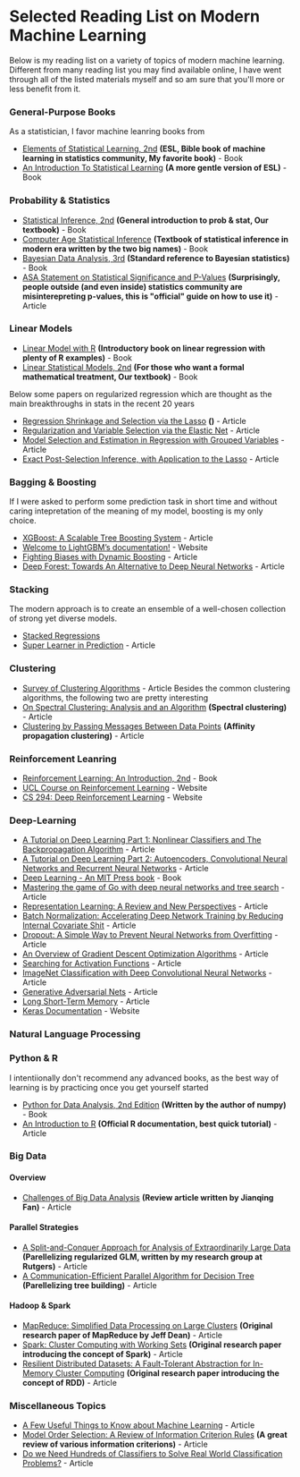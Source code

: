 # Selected Reading List on Modern Machine Learning
Below is my reading list on a variety of topics of modern machine learning. Different from many reading list you may find available online, I have went through all of the listed materials myself and so am sure that you'll more or less benefit from it.

### General-Purpose Books
As a statistician, I favor machine leanring books from 
* [Elements of Statistical Learning, 2nd](http://web.stanford.edu/~hastie/ElemStatLearn/) **(ESL, Bible book of machine learning in statistics community, My favorite book)** - Book
* [An Introduction To Statistical Learning](http://www-bcf.usc.edu/~gareth/ISL/) **(A more gentle version of ESL)** - Book

### Probability & Statistics

* [Statistical Inference, 2nd](https://www.amazon.com/Statistical-Inference-George-Casella/dp/0534243126) **(General introduction to prob & stat, Our textbook)** - Book
* [Computer Age Statistical Inference](https://web.stanford.edu/~hastie/CASI_files/PDF/casi.pdf) **(Textbook of statistical inference in modern era written by the two big names)** - Book
* [Bayesian Data Analysis, 3rd](https://www.amazon.com/Bayesian-Analysis-Chapman-Statistical-Science/dp/1439840954) **(Standard reference to Bayesian statistics)** - Book
* [ASA Statement on Statistical Significance and P-Values](http://amstat.tandfonline.com/doi/pdf/10.1080/00031305.2016.1154108?needAccess=true) **(Surprisingly, people outside (and even inside) statistics community are misinterepreting p-values, this is "official" guide on how to use it)** - Article

### Linear Models

* [Linear Model with R](http://www.utstat.toronto.edu/~brunner/books/LinearModelsWithR.pdf) **(Introductory book on linear regression with plenty of R examples)** - Book
* [Linear Statistical Models, 2nd](https://www.amazon.com/Linear-Statistical-Models-James-Stapleton/dp/0470231467) **(For those who want a formal mathematical treatment, Our textbook)** - Book

Below some papers on regularized regression which are thought as the main breakthroughs in stats in the recent 20 years
* [Regression Shrinkage and Selection via the Lasso](https://statweb.stanford.edu/~tibs/lasso/lasso.pdf) **()** - Article
* [Regularization and Variable Selection via the Elastic Net](https://web.stanford.edu/~hastie/Papers/B67.2%20(2005)%20301-320%20Zou%20&%20Hastie.pdf) - Article
* [Model Selection and Estimation in Regression with Grouped Variables](http://citeseerx.ist.psu.edu/viewdoc/download?doi=10.1.1.366.4278&rep=rep1&type=pdf) - Article
* [Exact Post-Selection Inference, with Application to the Lasso](https://arxiv.org/abs/1311.6238.pdf) - Article

### Bagging & Boosting
If I were asked to perform some prediction task in short time and without caring intepretation of the meaning of my model, boosting is my only choice. 
* [XGBoost: A Scalable Tree Boosting System](https://arxiv.org/pdf/1603.02754.pdf) - Article
* [Welcome to LightGBM’s documentation!](https://lightgbm.readthedocs.io/en/latest/) - Website
* [Fighting Biases with Dynamic Boosting](https://arxiv.org/pdf/1706.09516.pdf) - Article
* [Deep Forest: Towards An Alternative to Deep Neural Networks](https://arxiv.org/pdf/1702.08835.pdf) - Article

### Stacking
The modern approach is to create an ensemble of a well-chosen collection of strong yet diverse models.
* [Stacked Regressions](http://statistics.berkeley.edu/sites/default/files/tech-reports/367.pdf)
* [Super Learner in Prediction](http://biostats.bepress.com/cgi/viewcontent.cgi?article=1226&context=ucbbiostat) - Article

### Clustering
* [Survey of Clustering Algorithms](http://citeseerx.ist.psu.edu/viewdoc/download?doi=10.1.1.318.2219&rep=rep1&type=pdf) - Article
Besides the common clustering algorithms, the following two are pretty interesting 
* [On Spectral Clustering: Analysis and an Algorithm](http://ai.stanford.edu/~ang/papers/nips01-spectral.pdf) **(Spectral clustering)** - Article
* [Clustering by Passing Messages Between Data Points](http://www.psi.toronto.edu/affinitypropagation/FreyDueckScience07.pdf) **(Affinity propagation clustering)** - Article

### Reinforcement Leanring

* [Reinforcement Learning: An Introduction, 2nd](http://ufal.mff.cuni.cz/~straka/courses/npfl114/2016/sutton-bookdraft2016sep.pdf) - Book
* [UCL Course on Reinforcement Learning](http://www0.cs.ucl.ac.uk/staff/d.silver/web/Teaching.html) - Website
* [CS 294: Deep Reinforcement Learning](http://rll.berkeley.edu/deeprlcourse/) - Website

### Deep-Learning
* [A Tutorial on Deep Learning Part 1: Nonlinear Classifiers and The Backpropagation Algorithm](http://ai.stanford.edu/~quocle/tutorial1.pdf) - Article
* [A Tutorial on Deep Learning Part 2: Autoencoders, Convolutional Neural Networks and Recurrent Neural Networks](http://ai.stanford.edu/~quocle/tutorial2.pdf) - Article
* [Deep Learning - An MIT Press book](http://www.deeplearningbook.org/) - Book
* [Mastering the game of Go with deep neural networks and tree search](https://gogameguru.com/i/2016/03/deepmind-mastering-go.pdf) - Article
* [Representation Learning: A Review and New Perspectives](https://arxiv.org/pdf/1206.5538.pdf) - Article
* [Batch Normalization: Accelerating Deep Network Training by Reducing Internal Covariate Shit](https://arxiv.org/pdf/1502.03167v3.pdf) - Article
* [Dropout: A Simple Way to Prevent Neural Networks from Overfitting](https://www.cs.toronto.edu/~hinton/absps/JMLRdropout.pdf) - Article
* [An Overview of Gradient Descent Optimization Algorithms](https://arxiv.org/pdf/1609.04747.pdf) - Article
* [Searching for Activation Functions](https://arxiv.org/pdf/1710.05941.pdf) - Article
* [ImageNet Classification with Deep Convolutional Neural Networks](https://www.nvidia.cn/content/tesla/pdf/machine-learning/imagenet-classification-with-deep-convolutional-nn.pdf) - Article
* [Generative Adversarial Nets](https://papers.nips.cc/paper/5423-generative-adversarial-nets.pdf) - Article
* [Long Short-Term Memory](https://dl.acm.org/citation.cfm?id=1246450) - Article
* [Keras Documentation](https://keras.io/) - Website

### Natural Language Processing

### Python & R
I intentiionally don't recommend any advanced books, as the best way of learning is by practicing once you get yourself started
* [Python for Data Analysis, 2nd Edition](http://shop.oreilly.com/product/0636920050896.do) **(Written by the author of numpy)** - Book
* [An Introduction to R](https://cran.r-project.org/doc/manuals/r-release/R-intro.pdf) **(Official R documentation, best quick tutorial)** - Article

### Big Data

#### Overview
* [Challenges of Big Data Analysis](https://arxiv.org/pdf/1308.1479.pdf) **(Review article written by Jianqing Fan)** - Article
#### Parallel Strategies
* [A Split-and-Conquer Approach for Analysis of Extraordinarily Large Data](http://www3.stat.sinica.edu.tw/sstest/oldpdf/A24n49.pdf) **(Parellelizing regularized GLM, written by my research group at Rutgers)** - Article
* [A Communication-Efficient Parallel Algorithm for Decision Tree](https://arxiv.org/pdf/1611.01276.pdf) **(Parellelizing tree building)** - Article
#### Hadoop & Spark
* [MapReduce: Simplified Data Processing on Large Clusters](https://static.googleusercontent.com/media/research.google.com/en//archive/mapreduce-osdi04.pdf) **(Original research paper of MapReduce by Jeff Dean)** - Article
* [Spark: Cluster Computing with Working Sets](https://www.usenix.org/legacy/event/hotcloud10/tech/full_papers/Zaharia.pdf) **(Original research paper introducing the concept of Spark)** - Article
* [Resilient Distributed Datasets: A Fault-Tolerant Abstraction for In-Memory Cluster Computing](https://www.usenix.org/system/files/conference/nsdi12/nsdi12-final138.pdf) **(Original research paper introducing the concept of RDD)** - Article

### Miscellaneous Topics
* [A Few Useful Things to Know about Machine Learning](https://homes.cs.washington.edu/~pedrod/papers/cacm12.pdf) - Article
* [Model Order Selection: A Review of Information Criterion Rules](http://www.sal.ufl.edu/eel6935/2008/01311138_ModelOrderSelection_Stoica.pdf) **(A great review of various information criterions)** - Article
* [Do we Need Hundreds of Classifiers to Solve Real World Classification Problems?](http://jmlr.org/papers/volume15/delgado14a/delgado14a.pdf) - Article
